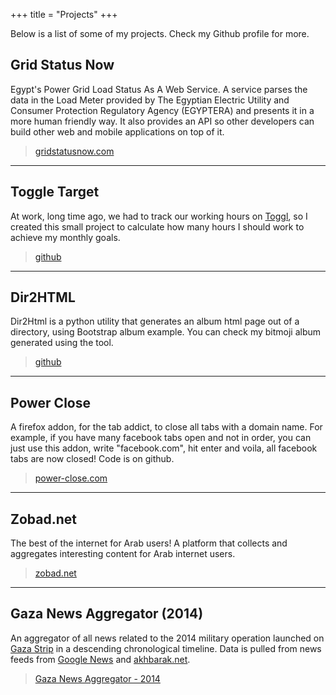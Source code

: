 +++
title = "Projects"
+++

Below is a list of some of my projects. Check my Github profile for more.

## Grid Status Now

Egypt's Power Grid Load Status As A Web Service. A service parses the data in
the Load Meter provided by The Egyptian Electric Utility and Consumer Protection
Regulatory Agency (EGYPTERA) and presents it in a more human friendly way. It
also provides an API so other developers can build other web and mobile
applications on top of it. 

> [gridstatusnow.com](https://github.com/mos3abof/gridstatusnow)

---

## Toggle Target

At work, long time ago, we had to track our working hours on [Toggl](www.toggl.com),
so I created this small project to calculate how many hours I should work to achieve
my monthly goals. 

> [github](https://github.com/mos3abof/toggl_target)

---

## Dir2HTML

Dir2Html is a python utility that generates an album html page out of a
directory, using Bootstrap album example. You can check my bitmoji album
generated using the tool. 

> [github](https://github.com/mos3abof/dir2html)

---

## Power Close


A firefox addon, for the tab addict, to close all tabs with a domain name. For
example, if you have many facebook tabs open and not in order, you can just use
this addon, write "facebook.com", hit enter and voila, all facebook tabs are now
closed! Code is on github. 

> [power-close.com](https://power-close.com)


---

## Zobad.net

The best of the internet for Arab users! A platform that collects and aggregates
interesting content for Arab internet users.

> [zobad.net](https://zobad.net)

---

## Gaza News Aggregator (2014)

An aggregator of all news related to the 2014 military operation launched on [Gaza Strip](https://en.wikipedia.org/wiki/Gaza_Strip)
in a descending chronological timeline. Data is pulled from news feeds from
[Google News](http://news.google.com/) and [akhbarak.net](http://www.akhbarak.net/). 

> [Gaza News Aggregator - 2014](/gaza/)
